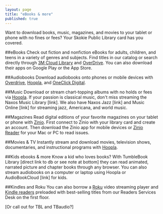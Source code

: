 ```yaml
---
layout: page
title: "eBooks & more"
published: true
---
```


Want to download books, music, magazines, and movies to your tablet or phone with no fines or fees? Your Skokie Public Library card has you covered.

##eBooks
Check out fiction and nonfiction eBooks for adults, children, and teens in a variety of genres and subjects. Find titles in our catalog or search directly through [3M Cloud Library](http://ebook.3m.com/library/SkokiePublicLibrary/) and [OverDrive](http://overdrive.skokielibrary.info/). You can also download their apps on Google Play or the App Store. 

##Audiobooks
Download audiobooks onto phones or mobile devices with [Overdrive](http://overdrive.skokielibrary.inf/), [Hoopla](http://hoopla.skokielibrary.info), and [OneClick Digital](http://skokieil.oneclickdigital.com/). 

##Music
Download or stream chart-topping albums with no holds or fees via [Hoopla](http://hoopla.skokielibrary.info). If your passion is classical music, don't miss streaming the Naxos Music Library [link]. We also have Naxos Jazz [link] and Music Online [link] for streaming jazz, Americana, and world music.

##Magazines
Read digital editions of your favorite magazines on your tablet or phone with [Zinio](https://www.rbdigital.com/skokieil/service/zinio/landing?). First connect to Zinio with your library card and create an account. Then download the Zinio app for mobile devices or [Zinio Reader](http://www.zinio.com/www/apps/desktop.jsp) for your Mac or PC to read issues.

##Movies & TV
Instantly stream and download movies, television shows, documentaries, and instructional programs with [Hoopla](http://hoopla.skokielibrary.info).

##Kids ebooks & more
Know a kid who loves books? With TumbleBook Library [direct link to db or see note at bottom] they can read animated, narrated picture and chapter books through any browser. You can also stream audiobooks on a computer or laptop using Hoopla or AudioBookCloud [link] for kids.

##Kindles and Roku
You can also borrow a [Roku](http://encore.skokielibrary.info/iii/encore/record/C__Rb1807766__Sroku__Orightresult__X7?lang=eng&suite=beta) video streaming player and [Kindle readers](http://encore.skokielibrary.info/iii/encore/search/C__Sebook%20reader.__Ff%3Afacetmediatype%3Ar%3Ar%3ADigital%20Devices%3A%3A__Orightresult__X0?lang=eng&suite=beta) preloaded with best-selling titles from our Readers Services Desk on the first floor.

[Or call out for TBL and TBaudio?]